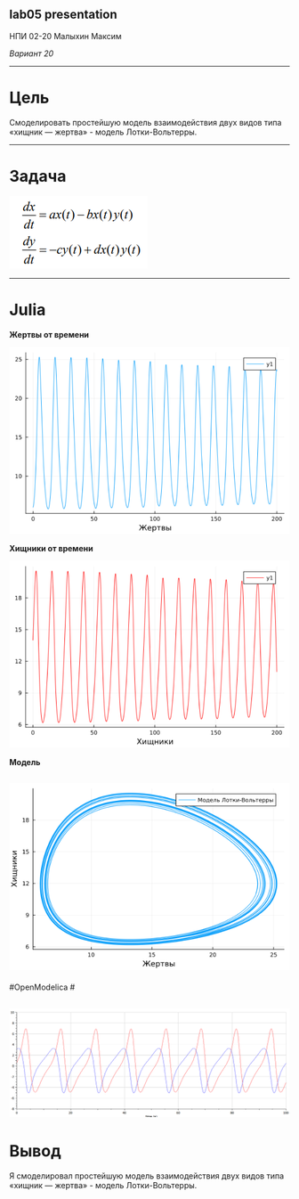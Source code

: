 ## lab05 presentation
НПИ 02-20
Малыхин Максим

*Вариант 20*

---
# Цель #
Смоделировать простейшую модель взаимодействия двух видов типа «хищник — жертва» - модель Лотки-Вольтерры. 


---
# Задача #
!["Формулы"](/screens/formulas.png)

---
# Julia #
**Жертвы от времени**

!["Жертвы"](/screens/lamb.png)

**Хищники от времени**

!["Хищники"](/screens/predator.png)

**Модель**

!["Жертвы и хищники"](/screens/model.png)
---
#OpenModelica #

!["Динамика жертв и хищников"](/screens/om.png)
---
# Вывод    
Я смоделировал простейшую модель взаимодействия двух видов типа 
«хищник — жертва» - модель Лотки-Вольтерры. 














